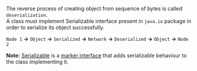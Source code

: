 The reverse process of creating object from sequence of bytes is called `deserialization`. <br/>
A class must implement Serializable interface present in `java.io` package in order to serialize its object successfully. <br/>

`Node 1` **->** `Object` **->** `Serialized` **->** `Network`  **->** `Deserialized` **->** `Object` **->** `Node 2`

**Note:** [Serializable](https://github.com/mnp014/Java/blob/master/Serialize%20.md) is a [marker interface](https://github.com/mnp014/Java/blob/master/Marker%20Interface%20%20%20%20%20%20%20.md) that adds serializable behaviour to the class implementing it.
